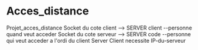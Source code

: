 # Acces_distance
Projet_acces_distance
Socket du cote client --> SERVER client --personne quand veut acceder
Socket du cote serveur --> SERVER code --personne qui veut acceder a l'ordi du client
Server Client necessite IP-du-serveur 
